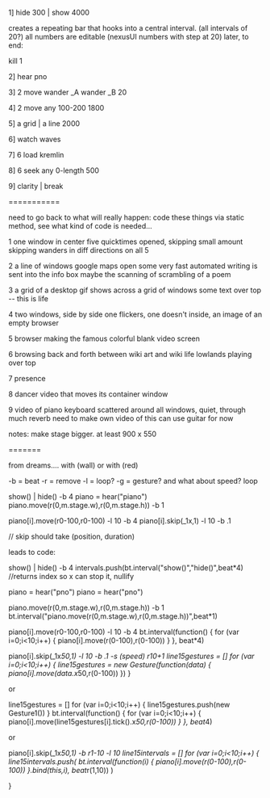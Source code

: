 

1] hide 300 | show 4000

creates a repeating bar that hooks into a central interval. 
(all intervals of 20?)
all numbers are editable (nexusUI numbers with step at 20)
later, to end:

kill 1

2] hear pno

3] 2 move wander _A wander _B 20

4] 2 move any 100-200 1800

5] a grid | a line 2000

6] watch waves

7] 6 load kremlin

8] 6 seek any 0-length 500

9] clarity | break



===========

need to go back to what will really happen:
code these things via static method, see what kind of code is needed...

1
one window in center
five quicktimes opened, skipping small amount
skipping wanders in diff directions on all 5

2
a line of windows
google maps open
some very fast automated writing is sent into the info box
	maybe the scanning of scrambling of a poem

3
a grid of a desktop gif shows across a grid of windows
some text over top -- this is life

4
two windows, side by side
one flickers, one doesn't
inside, an image of an empty browser

5
browser making the famous colorful blank video screen

6
browsing back and forth between wiki art and wiki life
lowlands playing over top

7 
presence

8
dancer video that moves its container window

9
video of piano keyboard scattered around all windows, quiet, through much reverb
	need to make own video of this
	can use guitar for now


notes:
make stage bigger. at least 900 x 550



=======

from dreams....
with (wall)   or     with (red)

-b = beat
-r = remove
-l = loop?
-g = gesture? and what about speed?
loop 


show() | hide() -b 4
piano = hear("piano")
piano.move(r(0,m.stage.w),r(0,m.stage.h)) -b 1


piano[i].move(r0-100,r0-100) -l 10 -b 4
piano[i].skip(_1x,1) -l 10 -b .1

// skip should take (position, duration)

leads to code:

show() | hide() -b 4
intervals.push(bt.interval("show()","hide()",beat*4)
//returns index so x can stop it, nullify

piano = hear("pno")
piano = hear("pno")

piano.move(r(0,m.stage.w),r(0,m.stage.h)) -b 1
bt.interval("piano.move(r(0,m.stage.w),r(0,m.stage.h))",beat*1)

piano[i].move(r0-100,r0-100) -l 10 -b 4
bt.interval(function() {
	for (var i=0;i<10;i++) {
		piano[i].move(r(0-100),r(0-100))
	}
}, beat*4)



piano[i].skip(_1x*50,1) -l 10 -b .1 -s (speed) r10+1 
line15gestures = []
for (var i=0;i<10;i++) {
	line15gestures = new Gesture(function(data) {
		piano[i].move(data.x*50,r(0-100))
	})
}

or 

line15gestures = []
for (var i=0;i<10;i++) {
	line15gestures.push(new Gesture1())
}
bt.interval(function() {
	for (var i=0;i<10;i++) {
		piano[i].move(line15gestures[i].tick().x*50,r(0-100))
	}
}, beat*4)

or

piano[i].skip(_1x*50,1) -b r1-10 -l 10
line15intervals = []
for (var i=0;i<10;i++) {
	line15intervals.push( bt.interval(function(i) {
		piano[i].move(r(0-100),r(0-100))
	}.bind(this,i), beat*r(1,10)) )

}


